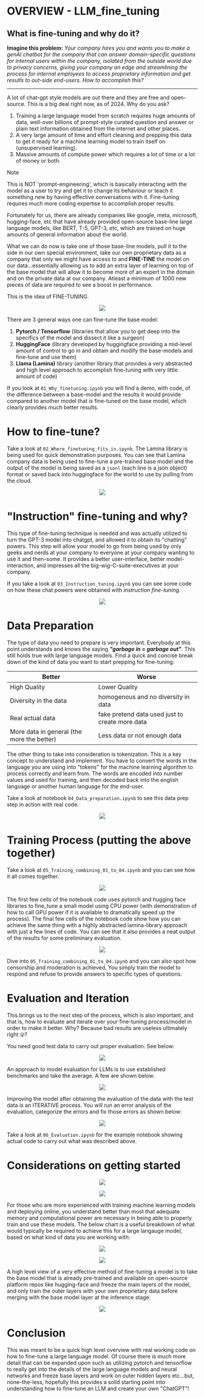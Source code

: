 # OVERVIEW - LLM_fine_tuning
## What is fine-tuning and why do it?
**Imagine this problem:** *Your company hires you and wants you to make a genAI chatbot for the company that can answer domain-specific questions for internal users within the company, isolated from the outside world due to privacy concerns, giving your company an edge and streamlining the process for internal employees to access proprietary information and get results to out-side end-users. How to accomplish this?*

---

A lot of chat-gpt style models are out there and they are free and open-source. This is a big deal right now, as of 2024. Why do you ask?
1. Training a large language model from scratch requires huge amounts of data, well-over billions of prompt-style curated question and answer or plain text information obtained from the internet and other places.
2. A very large amount of time and effort cleaning and prepping this data to get it ready for a machine learning model to train itself on (unsupervised learning).
3. Massive amounts of compute power which requires a lot of time or a lot of money or both.

> [!NOTE]
> This is NOT 'prompt-engineering', which is basically interacting with the model as a user to try and get it to change its behaviour or teach it something new by having effective conversations with it. Fine-tuning requires much more coding expertise to accomplish proper results.

Fortunately for us, there are already companies like google, meta, microsoft, hugging-face, etc that have already provided open-source base-line large language models, like BERT, T-5, GPT-3, etc, which are trained on huge amounts of general information about the world.  

What we can do now is take one of those base-line models, pull it to the side in our own special environment, take our own proprietary data as a company that only we might have access to and **FINE-TINE** the model on our data...essentially allowing us to add an extra layer of learning on top of the base model that will allow it to become more of an expert in the domain and on the private data at our company. Atleast a minimum of 1000 new pieces of data are required to see a boost in performance.

This is the idea of FINE-TUNING. 

<p align="center"><img src="https://github.com/thatwonguy/LLM_fine_tuning/assets/78534460/71634619-b190-49f6-8434-85482e74243d"></p>

There are 3 general ways one can fine-tune the base model:
1. **Pytorch / Tensorflow** (libraries that allow you to get deep into the specifics of the model and dissect it like a surgeon)
2. **HuggingFace** (library developed by huggingface providing a mid-level amount of control to go in and obtain and modify the base-models and fine-tune and use them)
3. **Llama (Lamina)** library (another library that provides a very abstracted and high level approach to accomplish fine-tuning with very little amount of code)

If you look at `01_Why_finetuning.ipynb` you will find a demo, with code, of the difference between a base-model and the results it would provide compared to another model that is fine-tuned on the base model, which clearly provides much better results.

# How to fine-tune?
Take a look at  `02_Where_finetuning_fits_in.ipynb`. The Lamina library is being used for quick demonstration purposes. You can see that Lamina company data is being used to fine-tune a pre-trained base model and the output of the model is being saved as a `jsonl` (each line is a json object) format or saved back into huggingface for the world to use by pulling from the cloud.

<p align = "center"><img src="https://github.com/thatwonguy/LLM_fine_tuning/assets/78534460/fff2a9c2-14ec-4896-85af-dbf8621544d5"></p>

# "Instruction" fine-tuning and why?  
This type of fine-tuning technique is needed and was actually utilized to turn the GPT-3 model into chatgpt, and allowed it to obtain its "chatting" powers. This step will allow your model to go from being used by only geeks and nerds at your company to everyone at your company wanting to use it and then-some. It provides a better user-interface, better model-interaction, and impresses all the big-wig-C-suite-executives at your company. 

If you take a look at `03_Instruction_tuning.ipynb` you can see some code on how these chat powers were obtained with *instruction fine-tuning*.

<p align = "center"><img src="https://github.com/thatwonguy/LLM_fine_tuning/assets/78534460/e61d885b-f185-41cd-8ee9-c559a1c997e8"></p>

# Data Preparation
The type of data you need to prepare is very important. Everybody at this point understands and knows the saying ***"garbage in = garbage out"***. This still holds true with large language models. Find a quick and concise break down of the kind of data you want to start prepping for fine-tuning:

| Better                                           | Worse                                          |
|---------------------|------------------|
| High Quality | Lower Quality |
| Diversity in the data | homogenous and no diversity in data
| Real actual data | fake pretend data used just to create more data
| More data in general (the more the better) | Less data or not enough data

The other thing to take into consideration is tokenization. This is a key concept to understand and implement. You have to convert the words in the language you are using into "tokens" for the machine learning algorithm to process correctly and learn from. The words are encoded into number values and used for training, and then decoded back into the english language or another human language for the end-user.

Take a look at notebook `04_Data_preparation.ipynb` to see this data prep step in action with real code.

<p align = "center"><img src="https://github.com/thatwonguy/LLM_fine_tuning/assets/78534460/2343e3b5-ba63-49ca-a0ab-667c7c80f3f9"></p>

# Training Process (putting the above together)

Take a look at `05_Training_combining_01_to_04.ipynb` and you can see how it all comes together. 

<p align = "center"><img src="https://github.com/thatwonguy/LLM_fine_tuning/assets/78534460/c1915eb0-f241-4151-b7e6-0d8522f220e6"></p>

The first few cells of the notebook code uses pytorch and hugging face libraries to fine_tune a small model using CPU power (with demonstration of how to call GPU power if it is available to dramatically speed up the process). The final few cells of the notebook code show how you can achieve the same thing with a highly abstracted lamina-library approach with just a few lines of code. You can see that it also provides a neat output of the results for some preliminary evaluation.

<p align = "center"><img src="https://github.com/thatwonguy/LLM_fine_tuning/assets/78534460/144036e2-d895-4362-a1e4-cba857d326c0"></p>

Dive into `05_Training_combining_01_to_04.ipynb` and you can also spot how censorship and moderation is achieved. You simply train the model to respond and refuse to provide answers to specific types of questions.

# Evaluation and Iteration  
This brings us to the next step of the process, which is also important, and that is, how to evaluate and iterate over your fine-tuning process/model in order to make it better. Why? Because bad results are useless ultimately right `😜`?

You need good test data to carry out proper evaluation. See below:

<p align = "center"><img src="https://github.com/thatwonguy/LLM_fine_tuning/assets/78534460/e8945c71-959e-4fcc-a0c4-2cae357cd269"></p>

An approach to model evaluation for LLMs is to use established benchmarks and take the average. A few are shown below:

<p align = "center"><img src="https://github.com/thatwonguy/LLM_fine_tuning/assets/78534460/82e680df-8e55-43d6-929d-9241e4d2e169"></p>

Improving the model after obtaining the evaluation of the data with the test data is an ITERATIVE process. You will run an error analysis of the evaluation, categorize the errors and fix those errors as shown below:

<p align = "center"><img src="https://github.com/thatwonguy/LLM_fine_tuning/assets/78534460/54aea5b7-8f08-490d-b6bc-624a03920ceb"></p>

Take a look at `06_Evaluation.ipynb` for the example notebook showing actual code to carry out what was described above.

# Considerations on getting started

<p align = "center"><img src="https://github.com/thatwonguy/LLM_fine_tuning/assets/78534460/f21f08bc-8a83-489e-8537-feb2b48d8ad8"></p>

<p align = "center"><img src="https://github.com/thatwonguy/LLM_fine_tuning/assets/78534460/e8b21837-449d-42fc-a0be-e7d0e2f5eec2"></p>

For those who are more experienced with training machine learning models and deploying online, you understand better than most that adequate memory and computational power are necessary in being able to properly train and use these models. The below chart is a useful breakdown of what would typically be required to achieve this for a large langauge model, based on what kind of data you are working with:

<p align = "center"><img src="https://github.com/thatwonguy/LLM_fine_tuning/assets/78534460/dfcf205e-7eaf-4ae7-9fa1-436892a2c34c"></p>

<p align = "center"><img src="https://github.com/thatwonguy/LLM_fine_tuning/assets/78534460/dca2fc45-0632-48af-a6e9-f69f8232b2f6"></p>

A high level view of a very effective method of fine-tuning a model is to take the base model that is already pre-trained and available on open-source platform repos like hugging-face and freeze the main layers of the model, and only train the outer layers with your own proprietary data before merging with the base model layer at the inference stage:

<p align = "center"><img src="https://github.com/thatwonguy/LLM_fine_tuning/assets/78534460/981de2a9-081a-477d-91df-3c0d25be47e7"></p>

# Conclusion 

This was meant to be a quick high level overview with real working code on how to fine-tune a large language model. Of course there is much more detail that can be expanded upon such as utilizing pytorch and tensorflow to really get into the details of the large language models and neural networks and freeze base layers and work on outer hidden layers etc...but, none-the-less, hopefully this provides a solid starting point into understanding how to fine-tune an LLM and create your own "ChatGPT"! 
